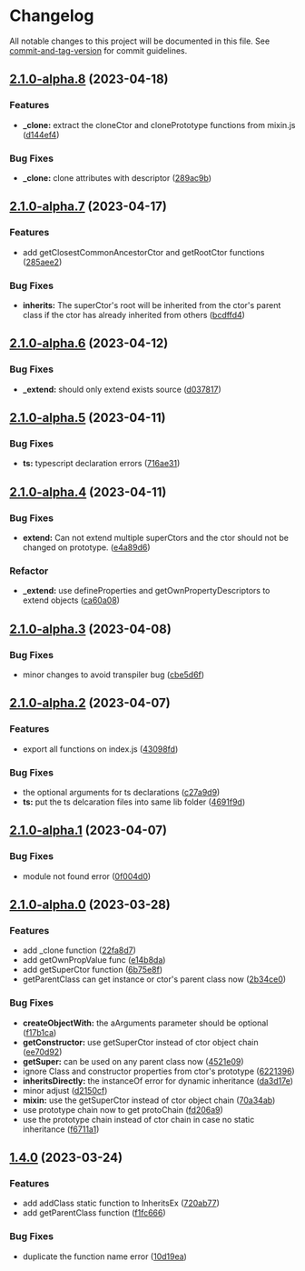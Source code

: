 # Changelog

All notable changes to this project will be documented in this file. See [commit-and-tag-version](https://github.com/absolute-version/commit-and-tag-version) for commit guidelines.

## [2.1.0-alpha.8](https://github.com/snowyu/inherits-ex.js/compare/v2.1.0-alpha.7...v2.1.0-alpha.8) (2023-04-18)


### Features

* **_clone:** extract the cloneCtor and clonePrototype functions from mixin.js ([d144ef4](https://github.com/snowyu/inherits-ex.js/commit/d144ef44f7b042bcea50595ee2d2fcb504387dc9))


### Bug Fixes

* **_clone:** clone attributes with descriptor ([289ac9b](https://github.com/snowyu/inherits-ex.js/commit/289ac9b1413a04d36a42f598304a6ecb223a740d))

## [2.1.0-alpha.7](https://github.com/snowyu/inherits-ex.js/compare/v2.1.0-alpha.6...v2.1.0-alpha.7) (2023-04-17)


### Features

* add getClosestCommonAncestorCtor and getRootCtor functions ([285aee2](https://github.com/snowyu/inherits-ex.js/commit/285aee271b6dbb1550176dfbdbcd266ba4891ba3))


### Bug Fixes

* **inherits:** The superCtor's root will be inherited from the ctor's parent class if the ctor has already inherited from others ([bcdffd4](https://github.com/snowyu/inherits-ex.js/commit/bcdffd41d96f19813d35552b63b8d740df22d967))

## [2.1.0-alpha.6](https://github.com/snowyu/inherits-ex.js/compare/v2.1.0-alpha.5...v2.1.0-alpha.6) (2023-04-12)


### Bug Fixes

* **_extend:** should only extend exists source ([d037817](https://github.com/snowyu/inherits-ex.js/commit/d03781756cd1d6877d6090ef56e81aa4da3d1ab2))

## [2.1.0-alpha.5](https://github.com/snowyu/inherits-ex.js/compare/v2.1.0-alpha.4...v2.1.0-alpha.5) (2023-04-11)


### Bug Fixes

* **ts:** typescript declaration errors ([716ae31](https://github.com/snowyu/inherits-ex.js/commit/716ae3114bcdbeea9375ca145fcba1fd3b9047b7))

## [2.1.0-alpha.4](https://github.com/snowyu/inherits-ex.js/compare/v2.1.0-alpha.3...v2.1.0-alpha.4) (2023-04-11)


### Bug Fixes

* **extend:** Can not extend multiple superCtors and the ctor should not be changed on prototype. ([e4a89d6](https://github.com/snowyu/inherits-ex.js/commit/e4a89d649f6c0ff41c6ae65964dcaa07cdc40fac))


### Refactor

* **_extend:** use defineProperties and getOwnPropertyDescriptors to extend objects ([ca60a08](https://github.com/snowyu/inherits-ex.js/commit/ca60a08fc02d24ce1944149c1b951fd84338f064))

## [2.1.0-alpha.3](https://github.com/snowyu/inherits-ex.js/compare/v2.1.0-alpha.2...v2.1.0-alpha.3) (2023-04-08)


### Bug Fixes

* minor changes to avoid transpiler bug ([cbe5d6f](https://github.com/snowyu/inherits-ex.js/commit/cbe5d6fa67369f11851d5924ada55ba49ec04c4f))

## [2.1.0-alpha.2](https://github.com/snowyu/inherits-ex.js/compare/v2.1.0-alpha.1...v2.1.0-alpha.2) (2023-04-07)


### Features

* export all functions on index.js ([43098fd](https://github.com/snowyu/inherits-ex.js/commit/43098fd5102b5e02d369135d379ef179248315b7))


### Bug Fixes

* the optional arguments for ts declarations ([c27a9d9](https://github.com/snowyu/inherits-ex.js/commit/c27a9d9c819c099e69f7d6e4bfb52b628e94d785))
* **ts:** put the ts delcaration files into same lib folder ([4691f9d](https://github.com/snowyu/inherits-ex.js/commit/4691f9dee009488c958305a2d023c75ff1567a12))

## [2.1.0-alpha.1](https://github.com/snowyu/inherits-ex.js/compare/v2.1.0-alpha.0...v2.1.0-alpha.1) (2023-04-07)


### Bug Fixes

* module not found error ([0f004d0](https://github.com/snowyu/inherits-ex.js/commit/0f004d08a44d2d3a976d102326d24a031deb68a0))

## [2.1.0-alpha.0](https://github.com/snowyu/inherits-ex.js/compare/v1.4.0...v2.1.0-alpha.0) (2023-03-28)


### Features

* add _clone function ([22fa8d7](https://github.com/snowyu/inherits-ex.js/commit/22fa8d7326dbca5de0f1f23e8d490fd26feba197))
* add getOwnPropValue func ([e14b8da](https://github.com/snowyu/inherits-ex.js/commit/e14b8da62a21ab29816d9a417b63756f4282c353))
* add getSuperCtor function ([6b75e8f](https://github.com/snowyu/inherits-ex.js/commit/6b75e8fb6087bbe57aca6cc5a3a7eaea58893797))
* getParentClass can get instance or ctor's parent class now ([2b34ce0](https://github.com/snowyu/inherits-ex.js/commit/2b34ce0936caaca88f5b5e141f3eccacffe7abab))


### Bug Fixes

* **createObjectWith:** the aArguments parameter should be optional ([f17b1ca](https://github.com/snowyu/inherits-ex.js/commit/f17b1ca1e833d4778510e939b280c5e2526ea4fe))
* **getConstructor:** use getSuperCtor instead of ctor object chain ([ee70d92](https://github.com/snowyu/inherits-ex.js/commit/ee70d92563c5c6b21077a03f15ed541e2181e67e))
* **getSuper:** can be used on any parent class now ([4521e09](https://github.com/snowyu/inherits-ex.js/commit/4521e09a9026516b52724ee13927938b5a1ff095))
* ignore Class and constructor properties from ctor's prototype ([6221396](https://github.com/snowyu/inherits-ex.js/commit/62213965347f4f51a18f1470cd5d73ad308d222a))
* **inheritsDirectly:** the instanceOf error for dynamic inheritance ([da3d17e](https://github.com/snowyu/inherits-ex.js/commit/da3d17eb30801eb2119a74b1a2959250e0d17f80))
* minor adjust ([d2150cf](https://github.com/snowyu/inherits-ex.js/commit/d2150cf83eb28a8229ffd762a62de13c903b0c52))
* **mixin:** use the getSuperCtor instead of ctor object chain ([70a34ab](https://github.com/snowyu/inherits-ex.js/commit/70a34ab024a6d215f66295ccd570cf03964a7916))
* use prototype chain now to get protoChain ([fd206a9](https://github.com/snowyu/inherits-ex.js/commit/fd206a9c18b794dae2410a1f95ae7986403c51ec))
* use the prototype chain instead of ctor chain in case no static inheritance ([f6711a1](https://github.com/snowyu/inherits-ex.js/commit/f6711a10eebb1d5b6a75344f89cba56319a3e6ca))

## [1.4.0](https://github.com/snowyu/inherits-ex.js/compare/v1.3.6...v1.4.0) (2023-03-24)


### Features

* add addClass static function to InheritsEx ([720ab77](https://github.com/snowyu/inherits-ex.js/commit/720ab776f86a710f7815d405077c89dad210831b))
* add getParentClass function ([f1fc666](https://github.com/snowyu/inherits-ex.js/commit/f1fc666ba43d0e03ba879b2b1ab9ec156a58b446))


### Bug Fixes

* duplicate the function name error ([10d19ea](https://github.com/snowyu/inherits-ex.js/commit/10d19ea2ca016a3c498078cf4dbe935b610b5a19))
